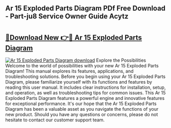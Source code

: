 ## Ar 15 Exploded Parts Diagram PDf Free Download - Part-ju8 Service Owner Guide Acytz

# <h2><a href="http://dft8ty.blite.top/?on=Ar+15+Exploded+Parts+Diagram">🔗Download New 👉🔴 Ar 15 Exploded Parts Diagram</a></h2>

[![Ar 15 Exploded Parts Diagram download](https://i.imgur.com/lujVjoI.png)](http://dft8ty.blite.top/?on=Ar+15+Exploded+Parts+Diagram)
Explore the Possibilities Welcome to the world of possibilities with your new Ar 15 Exploded Parts Diagram! This manual explores its features, applications, and troubleshooting solutions. Before you begin using your Ar 15 Exploded Parts Diagram, please familiarize yourself with its functions and features by reading this user manual. It includes clear instructions for installation, setup, and operation, as well as troubleshooting tips for common issues. This Ar 15 Exploded Parts Diagram features a powerful engine and innovative features for exceptional performance. It's our hope that the Ar 15 Exploded Parts Diagram has been a valuable asset as you navigate the functions of your new product. Should you have any questions or concerns, please do not hesitate to contact our customer support team.

